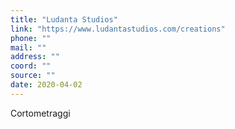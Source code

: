 ```yaml
---
title: "Ludanta Studios"
link: "https://www.ludantastudios.com/creations"
phone: ""
mail: ""
address: ""
coord: ""
source: ""
date: 2020-04-02
---
```


Cortometraggi
